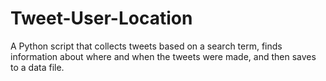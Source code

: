 # Tweet-User-Location
A Python script that collects tweets based on a search term, finds information about where and when the tweets were made, and then saves to a data file.
